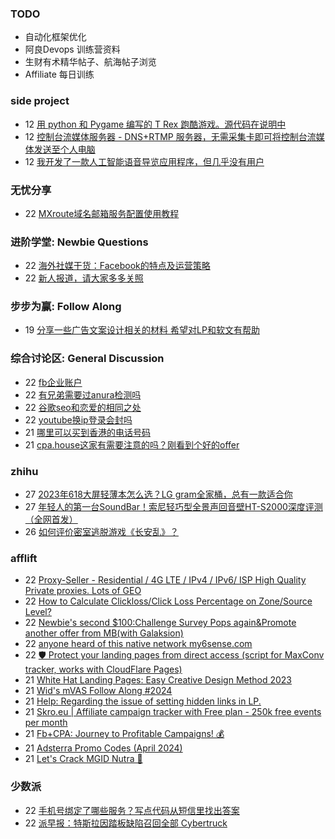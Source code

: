 ### TODO
-  自动化框架优化
-  阿良Devops 训练营资料
-  生财有术精华帖子、航海帖子浏览
-  Affiliate 每日训练

### side project
<!-- sideproject:START -->
-  12 [用 python 和 Pygame 编写的 T Rex 跑酷游戏。源代码在说明中](https://www.youtube.com/watch?v=pZySIXSelCA)
-  12 [控制台流媒体服务器 - DNS+RTMP 服务器，无需采集卡即可将控制台流媒体发送至个人电脑](https://github.com/Aioros/console-streaming-server)
-  12 [我开发了一款人工智能语音导览应用程序，但几乎没有用户](https://www.reddit.com/r/SideProject/comments/18gpp0e/ive_built_an_ai_audio_tour_app_but_have_almost_no/)<!-- sideproject:END -->


### 无忧分享
<!-- ruyo:START -->
-  22 [MXroute域名邮箱服务配置使用教程](https://51.ruyo.net/18648.html)<!-- ruyo:END -->

### 进阶学堂: Newbie Questions
<!-- advertcn1:START -->
-  22 [海外社媒干货：Facebook的特点及运营策略](https://www.advertcn.com/thread-114772-1-1.html)
-  22 [新人报道，请大家多多关照](https://www.advertcn.com/thread-114768-1-1.html)<!-- advertcn1:END -->

### 步步为赢: Follow Along
<!-- advertcn2:START -->
-  19 [分享一些广告文案设计相关的材料 希望对LP和软文有帮助](https://www.advertcn.com/thread-114753-1-1.html)<!-- advertcn2:END -->

### 综合讨论区: General Discussion
<!-- advertcn3:START -->
-  22 [fb企业账户](https://www.advertcn.com/thread-114771-1-1.html)
-  22 [有兄弟需要过anura检测吗](https://www.advertcn.com/thread-114770-1-1.html)
-  22 [谷歌seo和恋爱的相同之处](https://www.advertcn.com/thread-114766-1-1.html)
-  22 [youtube换ip登录会封吗](https://www.advertcn.com/thread-114765-1-1.html)
-  21 [哪里可以买到香港的电话号码](https://www.advertcn.com/thread-114763-1-1.html)
-  21 [cpa.house这家有需要注意的吗？刚看到个好的offer](https://www.advertcn.com/thread-114762-1-1.html)<!-- advertcn3:END -->


### zhihu
<!-- zhihu:START -->
-  27 [2023年618大屏轻薄本怎么选？LG gram全家桶，总有一款适合你](http://zhuanlan.zhihu.com/p/632641888?utm_campaign=rss&utm_medium=rss&utm_source=rss&utm_content=title)
-  27 [年轻人的第一台SoundBar！索尼轻巧型全景声回音壁HT-S2000深度评测（全网首发）](http://zhuanlan.zhihu.com/p/630990296?utm_campaign=rss&utm_medium=rss&utm_source=rss&utm_content=title)
-  26 [如何评价密室逃脱游戏《长安乱》？](http://www.zhihu.com/question/563950552/answer/3045961312?utm_campaign=rss&utm_medium=rss&utm_source=rss&utm_content=title)<!-- zhihu:END -->

### afflift
<!-- afflift:START -->
-  22 [Proxy-Seller - Residential / 4G LTE / IPv4 / IPv6/ ISP High Quality Private proxies. Lots of GEO](https://afflift.com/f/threads/proxy-seller-residential-4g-lte-ipv4-ipv6-isp-high-quality-private-proxies-lots-of-geo.11946/)
-  22 [How to Calculate Clickloss/Click Loss Percentage on Zone/Source Level?](https://afflift.com/f/threads/how-to-calculate-clickloss-click-loss-percentage-on-zone-source-level.6449/)
-  22 [Newbie&#39;s second $100:Challenge Survey Pops again&amp;Promote another offer from MB&lpar;with Galaksion&rpar;](https://afflift.com/f/threads/newbies-second-100-challenge-survey-pops-again-promote-another-offer-from-mb-with-galaksion.13010/)
-  22 [anyone heard of this native network my6sense.com](https://afflift.com/f/threads/anyone-heard-of-this-native-network-my6sense-com.12854/)
-  22 [🛡️ Protect your landing pages from direct access &lpar;script for MaxConv tracker, works with CloudFlare Pages&rpar;](https://afflift.com/f/threads/%F0%9F%9B%A1%EF%B8%8F-protect-your-landing-pages-from-direct-access-script-for-maxconv-tracker-works-with-cloudflare-pages.12982/)
-  21 [White Hat Landing Pages: Easy Creative Design Method 2023](https://afflift.com/f/threads/white-hat-landing-pages-easy-creative-design-method-2023.11420/)
-  21 [Wid&#39;s mVAS Follow Along #2024](https://afflift.com/f/threads/wids-mvas-follow-along-2024.12822/)
-  21 [Help: Regarding the issue of setting hidden links in LP.](https://afflift.com/f/threads/help-regarding-the-issue-of-setting-hidden-links-in-lp.13013/)
-  21 [Skro.eu | Affiliate campaign tracker with Free plan - 250k free events per month](https://afflift.com/f/threads/skro-eu-affiliate-campaign-tracker-with-free-plan-250k-free-events-per-month.7260/)
-  21 [Fb+CPA: Journey to Profitable Campaigns! 💰](https://afflift.com/f/threads/fb-cpa-journey-to-profitable-campaigns-%F0%9F%92%B0.12907/)
-  21 [Adsterra Promo Codes &lpar;April 2024&rpar;](https://afflift.com/f/threads/adsterra-promo-codes-april-2024.12961/)
-  21 [Let&#39;s Crack MGID Nutra 🚀](https://afflift.com/f/threads/lets-crack-mgid-nutra-%F0%9F%9A%80.12967/)<!-- afflift:END -->

### 少数派
<!-- sspai:START -->
-  22 [手机号绑定了哪些服务？写点代码从短信里找出答案](https://sspai.com/post/88076)
-  22 [派早报：特斯拉因踏板缺陷召回全部 Cybertruck](https://sspai.com/post/88234)<!-- sspai:END -->
